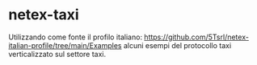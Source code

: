 # netex-taxi

Utilizzando come fonte il profilo italiano: https://github.com/5Tsrl/netex-italian-profile/tree/main/Examples alcuni esempi del protocollo taxi verticalizzato sul settore taxi.
